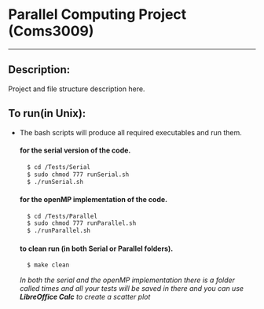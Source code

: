 # Parallel Computing Project (Coms3009)

--------------------------------------------------------------------------------

## Description:

Project and file structure description here.

## To run(in Unix):

- The bash scripts will produce all required executables and run them.

  #### for the serial version of the code.

  ```sh
    $ cd /Tests/Serial
    $ sudo chmod 777 runSerial.sh
    $ ./runSerial.sh
  ```

  #### for the openMP implementation of the code.

  ```sh
    $ cd /Tests/Parallel
    $ sudo chmod 777 runParallel.sh
    $ ./runParallel.sh
  ```

  #### to clean run (in both Serial or Parallel folders).

  ```sh
    $ make clean
  ```

  _In both the serial and the openMP implementation there is a folder called times and all your tests will be saved in there and you can use **LibreOffice Calc** to create a scatter plot_
